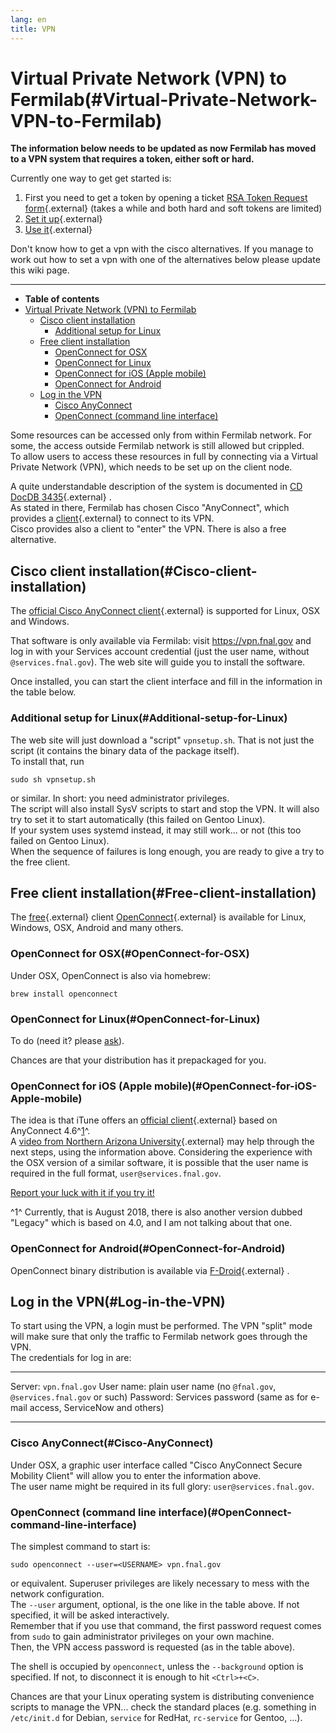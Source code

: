 ```yaml
---
lang: en
title: VPN
---
```




Virtual Private Network (VPN) to Fermilab(#Virtual-Private-Network-VPN-to-Fermilab)
====================================================================================================

**The information below needs to be updated as now Fermilab has moved to
a VPN system that requires a token, either soft or hard.**

Currently one way to get get started is:

1.  First you need to get a token by opening a ticket [RSA Token Request
    form](https://fermi.service-now.com/nav_to.do?uri=com.glideapp.servicecatalog_cat_item_view.do?sysparm_id=99aecde66f172500c7743acf1e3ee401){.external}
    (takes a while and both hard and soft tokens are limited)
2.  [Set it
    up](https://fermi.service-now.com/wp?id=kb_article&sys_id=KB0011426){.external}
3.  [Use
    it](https://fermi.service-now.com/wp?id=kb_article&sys_id=KB0013046){.external}

Don\'t know how to get a vpn with the cisco alternatives. If you manage
to work out how to set a vpn with one of the alternatives below please
update this wiki page.

------------------------------------------------------------------------

-   **Table of contents**
-   [Virtual Private Network (VPN) to
    Fermilab](#Virtual-Private-Network-VPN-to-Fermilab)
    -   [Cisco client installation](#Cisco-client-installation)
        -   [Additional setup for Linux](#Additional-setup-for-Linux)
    -   [Free client installation](#Free-client-installation)
        -   [OpenConnect for OSX](#OpenConnect-for-OSX)
        -   [OpenConnect for Linux](#OpenConnect-for-Linux)
        -   [OpenConnect for iOS (Apple
            mobile)](#OpenConnect-for-iOS-Apple-mobile)
        -   [OpenConnect for Android](#OpenConnect-for-Android)
    -   [Log in the VPN](#Log-in-the-VPN)
        -   [Cisco AnyConnect](#Cisco-AnyConnect)
        -   [OpenConnect (command line
            interface)](#OpenConnect-command-line-interface)

Some resources can be accessed only from within Fermilab network. For
some, the access outside Fermilab network is still allowed but
crippled.\
To allow users to access these resources in full by connecting via a
Virtual Private Network (VPN), which needs to be set up on the client
node.

A quite understandable description of the system is documented in [CD
DocDB
3435](http://cd-docdb.fnal.gov/cgi-bin/ShowDocument?docid=3435){.external}
.\
As stated in there, Fermilab has chosen Cisco \"AnyConnect\", which
provides a
[client](http://www.cisco.com/c/en/us/support/security/anyconnect-secure-mobility-client/tsd-products-support-series-home.html){.external}
to connect to its VPN.\
Cisco provides also a client to \"enter\" the VPN. There is also a free
alternative.



Cisco client installation(#Cisco-client-installation)
----------------------------------------------------------------------

The [official Cisco AnyConnect
client](http://www.cisco.com/c/en/us/support/security/anyconnect-secure-mobility-client/tsd-products-support-series-home.html){.external}
is supported for Linux, OSX and Windows.

That software is only available via Fermilab: visit
<https://vpn.fnal.gov> and log in with your Services account credential
(just the user name, without `@services.fnal.gov`). The web site will
guide you to install the software.

Once installed, you can start the client interface and fill in the
information in the table below.



### Additional setup for Linux(#Additional-setup-for-Linux)

The web site will just download a \"script\" `vpnsetup.sh`. That is not
just the script (it contains the binary data of the package itself).\
To install that, run

    sudo sh vpnsetup.sh

or similar. In short: you need administrator privileges.\
The script will also install SysV scripts to start and stop the VPN. It
will also try to set it to start automatically (this failed on Gentoo
Linux).\
If your system uses systemd instead, it may still work\... or not (this
too failed on Gentoo Linux).\
When the sequence of failures is long enough, you are ready to give a
try to the free client.



Free client installation(#Free-client-installation)
--------------------------------------------------------------------

The
[free](https://www.gnu.org/licenses/oldsy-licenses/lgpl-2.1.html){.external}
client [OpenConnect](http://www.infradead.org/openconnect){.external} is
available for Linux, Windows, OSX, Android and many others.



### OpenConnect for OSX(#OpenConnect-for-OSX)

Under OSX, OpenConnect is also via homebrew:

    brew install openconnect



### OpenConnect for Linux(#OpenConnect-for-Linux)

To do (need it? please [ask](mailto:petrillo@fnal.gov)).

Chances are that your distribution has it prepackaged for you.



### OpenConnect for iOS (Apple mobile)(#OpenConnect-for-iOS-Apple-mobile)

The idea is that iTune offers an [official
client](https://itunes.apple.com/us/app/cisco-anyconnect/id1135064690?mt=8){.external}
based on AnyConnect 4.6^[1](#fn1)^.\
A [video from Northern Arizona
University](https://mediaspace.nau.edu/media/How+to+Connect+to+Cisco+AnyConnect+VPN+on+an+iOS+Device/0_wmaarq43){.external}
may help through the next steps, using the information above.
Considering the experience with the OSX version of a similar software,
it is possible that the user name is required in the full format,
`user@services.fnal.gov`.

[Report your luck with it if you try it!](mailto:petrillo@fnal.gov)

^1^ Currently, that is August 2018, there is also another version dubbed
\"Legacy\" which is based on 4.0, and I am not talking about that one.



### OpenConnect for Android(#OpenConnect-for-Android)

OpenConnect binary distribution is available via
[F-Droid](https://f-droid.org/repository/browse){.external} .



Log in the VPN(#Log-in-the-VPN)
------------------------------------------------

To start using the VPN, a login must be performed. The VPN \"split\"
mode will make sure that only the traffic to Fermilab network goes
through the VPN.\
The credentials for log in are:

  ------------ ----------------------------------------------------------------------
  Server:      `vpn.fnal.gov`
  User name:   plain user name (no `@fnal.gov`, `@services.fnal.gov` or such)
  Password:    Services password (same as for e-mail access, ServiceNow and others)
  ------------ ----------------------------------------------------------------------



### Cisco AnyConnect(#Cisco-AnyConnect)

Under OSX, a graphic user interface called \"Cisco AnyConnect Secure
Mobility Client\" will allow you to enter the information above.\
The user name might be required in its full glory:
`user@services.fnal.gov`.



### OpenConnect (command line interface)(#OpenConnect-command-line-interface)

The simplest command to start is:

    sudo openconnect --user=<USERNAME> vpn.fnal.gov

or equivalent. Superuser privileges are likely necessary to mess with
the network configuration.\
The `--user` argument, optional, is the one like in the table above. If
not specified, it will be asked interactively.\
Remember that if you use that command, the first password request comes
from `sudo` to gain administrator privileges on your own machine.\
Then, the VPN access password is requested (as in the table above).

The shell is occupied by `openconnect`, unless the `--background` option
is specified. If not, to disconnect it is enough to hit `<Ctrl>+<C>`.

Chances are that your Linux operating system is distributing convenience
scripts to manage the VPN\... check the standard places (e.g. something
in `/etc/init.d` for Debian, `service` for RedHat, `rc-service` for
Gentoo, \...).

